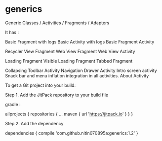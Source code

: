 # generics
Generic Classes / Activities / Fragments / Adapters

It has :

Basic Fragment with logs
Basic Activity with logs
Basic Fragment Activity

Recycler View Fragment
Web View Fragment
Web View Activity

Loading Fragment
Visible Loading Fragment
Tabbed Fragment

Collapsing Toolbar Activity
Navigation Drawer Activity
Intro screen activity
Snack bar and menu inflation integration in all activities.
About Activity

To get a Git project into your build:

Step 1. Add the JitPack repository to your build file

gradle :

allprojects {
		repositories {
			...
			maven { url 'https://jitpack.io' }
		}
	}
  
Step 2. Add the dependency

dependencies {
	        compile 'com.github.nitin070895a:generics:1.2'
	}
